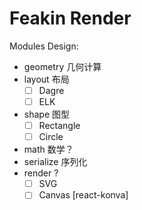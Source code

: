 # Feakin Render

Modules Design:

- geometry 几何计算
- layout 布局
  - [ ] Dagre
  - [ ] ELK
- shape 图型
  - [ ] Rectangle
  - [ ] Circle
- math 数学？
- serialize 序列化
- render ?
  - [ ] SVG
  - [ ] Canvas [react-konva]
